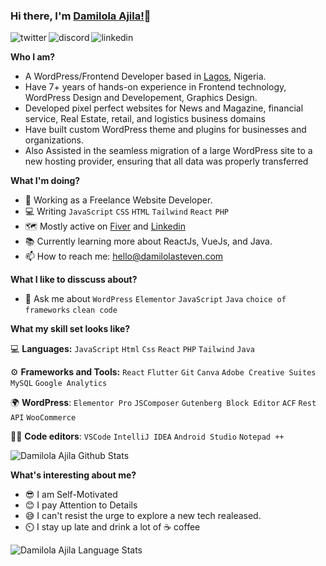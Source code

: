### Hi there, I'm [Damilola Ajila!](https://damilolasteven.com)👋

<p>
<a href="https://twitter.com/_damilolasteven.com">
   <img align="left" alt="twitter" src="https://img.shields.io/badge/Twitter-1DA1F2?style=for-the-badge&logo=twitter&logoColor=white" />
</a>&nbsp;&nbsp;

<a href="#">
   <img align="left" alt="discord" src="https://img.shields.io/badge/Discord-7289DA?style=for-the-badge&logo=discord&logoColor=white" />
</a>&nbsp;&nbsp;

<a href="https://www.linkedin.com/in/ajila/">
   <img align="left" alt="linkedin" src="https://img.shields.io/badge/LinkedIn-0077B5?style=for-the-badge&logo=linkedin&logoColor=white" />
</a>
<p/>

<p>
   
**Who I am?**
- A WordPress/Frontend Developer based in [Lagos](https://en.wikipedia.org/wiki/Lagos), Nigeria.
- Have 7+ years of hands-on experience in Frontend technology, WordPress Design and Developement, Graphics Design.
- Developed pixel perfect websites for News and Magazine, financial service, Real Estate, retail, and logistics business domains
- Have built custom WordPress theme and plugins for businesses and organizations.
- Also Assisted in the seamless migration of a large WordPress site to a new hosting provider, ensuring that all data was properly transferred

**What I'm doing?**
- 🏢 Working as a Freelance Website Developer.
- 💻 Writing `JavaScript` `CSS` `HTML` `Tailwind` `React` `PHP`
- 🗺️ Mostly active on [Fiver](https://www.fiverr.com/spydha) and [Linkedin](https://www.linkedin.com/in/ajila)
- 📚 Currently learning more about ReactJs, VueJs, and Java.
- 📫 How to reach me: [hello@damilolasteven.com](mailto:hello@damilolasteven.com)

**What I like to disscuss about?**
- 💬 Ask me about `WordPress` `Elementor` `JavaScript` `Java` `choice of frameworks` `clean code`

**What my skill set looks like?**

💻 **Languages:**  `JavaScript` `Html` `Css` `React` `PHP` `Tailwind` `Java`

⚙️ **Frameworks and Tools:** `React` `Flutter` `Git` `Canva` `Adobe Creative Suites` `MySQL` `Google Analytics`
            
🌍 **WordPress**: `Elementor Pro` `JSComposer` `Gutenberg Block Editor` `ACF` `Rest API` `WooCommerce`

👨‍💻 **Code editors**: `VSCode` `IntelliJ IDEA` `Android Studio` `Notepad ++`
   
![Damilola Ajila Github Stats](https://github-readme-stats.vercel.app/api?username=spydhasage&show_icons=true&include_all_commits=true&theme=radical)

**What's interesting about me?**
- 😎 I am Self-Motivated
- 😊 I pay Attention to Details
- 😅 I can't resist the urge to explore a new tech realeased.
- ⏲️ I stay up late and drink a lot of ☕ coffee
    
![Damilola Ajila Language Stats](https://github-readme-stats.vercel.app/api/top-langs/?username=spydhasage&layout=compact&theme=radical)


